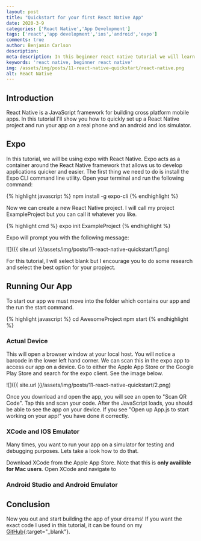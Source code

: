```yaml
---
layout: post
title: "Quickstart for your first React Native App"
date: 2020-3-9
categories: ['React Native','App Development']
tags: ['react','app development','ios','android','expo']
comments: true
author: Benjamin Carlson
description: 
meta-description: In this beginner react native tutorial we will learn how to get your first app up and running quickly.
keywords: 'react native, beginner react native'
img: /assets/img/posts/11-react-native-quickstart/react-native.png
alt: React Native
---
```


## Introduction

React Native is a JavaScript framework for building cross platform mobile apps. In this tutorial I'll show you how to quickly set up a React Native project and run your app on a real phone and an android and ios simulator.

## Expo
In this tutorial, we will be using expo with React Native. Expo acts as a container around the React Native framework that allows us to develop applications quicker and easier. The first thing we need to do is install the Expo CLI command line utility. Open your terminal and run the following command:

<div class="shadow">
{% highlight javascript %}
npm install -g expo-cli
{% endhighlight %}
</div>

Now we can create a new React Native project. I will call my project ExampleProject but you can call it whatever you like.

<div class="shadow">
{% highlight cmd %}
expo init ExampleProject
{% endhighlight %}
</div>

Expo will prompt you with the following message:

<span class="blog-post-imbedded-img">
![]({{ site.url }}/assets/img/posts/11-react-native-quickstart/1.png)
</span>

For this tutorial, I will select blank but I encourage you to do some research and select the best option for your propject.

## Running Our App

To start our app we must move into the folder which contains our app and the run the start command. 
<div class="shadow">
{% highlight javascript %}
cd AwesomeProject
npm start
{% endhighlight %}
</div>

### Actual Device

This will open a browser window at your local host. You will notice a barcode in the lower left hand corner. We can scan this in the expo app to access our app on a device. Go to either the Apple App Store or the Google Play Store and search for the expo client. See the image below. 

<span class="blog-post-imbedded-img">
![]({{ site.url }}/assets/img/posts/11-react-native-quickstart/2.png)
</span>

Once you download and open the app, you will see an open to "Scan QR Code". Tap this and scan your code. After the JavaScript loads, you should be able to see the app on your device. If you see "Open up App.js to start working on your app!" you have done it correctly.

### XCode and IOS Emulator

Many times, you want to run your app on a simulator for testing and debugging purposes. Lets take a look how to do that. 

Download XCode from the Apple App Store. Note that this is **only availible for Mac users**. Open XCode and navigate to

### Android Studio and Android Emulator

## Conclusion

Now you out and start building the app of your dreams! If you want the exact code I used in this tutorial, it can be found on my [GitHub](https://github.com/bjcarlson42/blog-website-code/tree/master/Quickstart%20React%20Native/ExampleProject){:target="_blank"}.